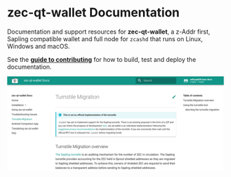 # zec-qt-wallet Documentation

Documentation and support resources for **zec-qt-wallet**, a z-Addr first, Sapling compatible wallet and full node for `zcashd` that runs on Linux, Windows and macOS.

See the [**guide to contributing**](/CONTRIBUTING.md) for how to build, test and deploy the documentation.  

![zec-qt-wallet Docs](docs/images/docs-demo.png)